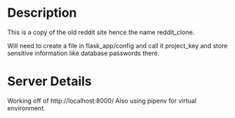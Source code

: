 # Description
This is a copy of the old reddit site hence the name reddit_clone.

Will need to create a file in flask_app/config and call it project_key and store sensitive information like database passwords there.

# Server Details
Working off of http://localhost:8000/
Also using pipenv for virtual environment.
